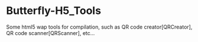 # Butterfly-H5_Tools
Some html5 wap tools for compilation, such as QR code creator[QRCreator], QR code scanner[QRScanner], etc...
